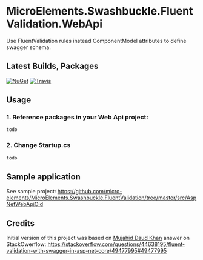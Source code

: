 # MicroElements.Swashbuckle.FluentValidation.WebApi
Use FluentValidation rules instead ComponentModel attributes to define swagger schema.

## Latest Builds, Packages
[![NuGet](https://img.shields.io/nuget/v/MicroElements.Swashbuckle.FluentValidation.WebApi.svg)](https://www.nuget.org/packages/MicroElements.Swashbuckle.FluentValidation.WebApi/)
[![Travis](https://img.shields.io/travis/micro-elements/MicroElements.Swashbuckle.FluentValidation.WevApi/master.svg?label=travis%20build)](https://travis-ci.org/micro-elements/MicroElements.Swashbuckle.FluentValidation.WebApi)

## Usage

### 1. Reference packages in your Web Api project:
```xml
todo 
```

### 2. Change Startup.cs

```csharp
todo   
```

## Sample application
See sample project: https://github.com/micro-elements/MicroElements.Swashbuckle.FluentValidation/tree/master/src/AspNetWebApiOld

## Credits

Initial version of this project was based on
[Mujahid Daud Khan](https://stackoverflow.com/users/1735196/mujahid-daud-khan) answer on StackOwerflow:
https://stackoverflow.com/questions/44638195/fluent-validation-with-swagger-in-asp-net-core/49477995#49477995
